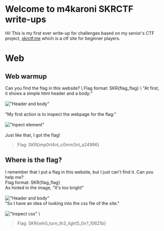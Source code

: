 # Welcome to m4karoni SKRCTF write-ups
Hi! This is my first ever write-up for challenges based on my senior's CTF project, [skrctf.me](skrctf.me) which is a ctf site for beginner players.

# Web

## Web warmup

Can you find the flag in this website?
\\
Flag format: SKR{flag_flag}
\\
"At first, it shows a simple html header and a body:"
\
\
!["Header and body"](https://user-images.githubusercontent.com/70287409/122788142-9f318380-d2e8-11eb-8f8e-ba98d1f4837a.png)
\
\
"My first action is to inspect the webpage for the flag:"
\
\
!["Inpect element"](https://user-images.githubusercontent.com/70287409/122788412-e455b580-d2e8-11eb-89ab-e08f7739cd0d.png)
\
\
Just like that, I got the flag!
> Flag: SKR{imp0rt4nt_c0mm3nt_a24996}


## Where is the flag?
I remember that I put a flag in this website, but I just can't find it. Can you help me?
\
Flag format: SKR{flag_flag}
\
As hinted in the image, "It's too bright"
\
\
!["Header and body"](https://user-images.githubusercontent.com/70287409/122788945-647c1b00-d2e9-11eb-948a-5fb9bd5d0e1e.png)
\
"So I have an idea of looking into the css file of the site."
\
\
!["Inspect css"](https://user-images.githubusercontent.com/70287409/122789167-98efd700-d2e9-11eb-8de5-015e963d5d9c.png)
\
>Flag: SKR{wh0_turn_th3_light5_0n?\_10621b}


